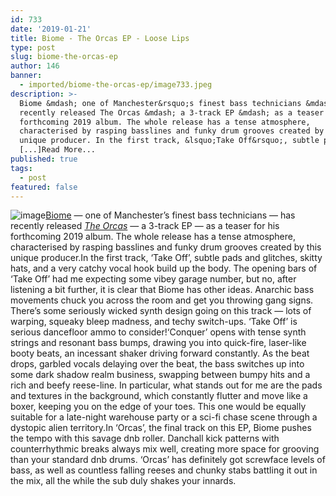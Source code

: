 ```yaml
---
id: 733
date: '2019-01-21'
title: Biome - The Orcas EP - Loose Lips
type: post
slug: biome-the-orcas-ep
author: 146
banner:
  - imported/biome-the-orcas-ep/image733.jpeg
description: >-
  Biome &mdash; one of Manchester&rsquo;s finest bass technicians &mdash; has
  recently released The Orcas &mdash; a 3-track EP &mdash; as a teaser for his
  forthcoming 2019 album. The whole release has a tense atmosphere,
  characterised by rasping basslines and funky drum grooves created by this
  unique producer. In the first track, &lsquo;Take Off&rsquo;, subtle pads
  [...]Read More...
published: true
tags:
  - post
featured: false
---
```

![image](../imported/biome-the-orcas-ep/image733.jpeg)[Biome](http://www.bandcamp.com/biome) — one of Manchester’s finest bass technicians — has recently released [_The Orcas_](https://biome.bandcamp.com/album/the-orcas) — a 3-track EP — as a teaser for his forthcoming 2019 album. The whole release has a tense atmosphere, characterised by rasping basslines and funky drum grooves created by this unique producer.In the first track, ‘Take Off’, subtle pads and glitches, skitty hats, and a very catchy vocal hook build up the body. The opening bars of ‘Take Off’ had me expecting some vibey garage number, but no, after listening a bit further, it is clear that Biome has other ideas. Anarchic bass movements chuck you across the room and get you throwing gang signs. There’s some seriously wicked synth design going on this track — lots of warping, squeaky bleep madness, and techy switch-ups. ‘Take Off’ is serious dancefloor ammo to consider!‘Conquer’ opens with tense synth strings and resonant bass bumps, drawing you into quick-fire, laser-like booty beats, an incessant shaker driving forward constantly. As the beat drops, garbled vocals delaying over the beat, the bass switches up into some dark shadow realm business, swapping between bumpy hits and a rich and beefy reese-line. In particular, what stands out for me are the pads and textures in the background, which constantly flutter and move like a boxer, keeping you on the edge of your toes. This one would be equally suitable for a late-night warehouse party or a sci-fi chase scene through a dystopic alien territory.In ‘Orcas’, the final track on this EP, Biome pushes the tempo with this savage dnb roller. Danchall kick patterns with counterrhythmic breaks always mix well, creating more space for grooving than your standard dnb drums. ‘Orcas’ has definitely got screwface levels of bass, as well as countless falling reeses and chunky stabs battling it out in the mix, all the while the sub duly shakes your innards.